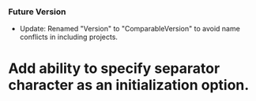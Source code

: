 ### Future Version

* Update: Renamed "Version" to "ComparableVersion" to avoid name conflicts in including projects.
# Add ability to specify separator character as an initialization option.
